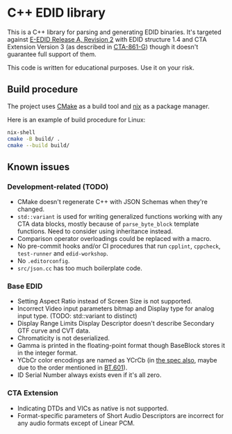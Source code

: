 # C++ EDID library

This is a C++ library for parsing and generating EDID binaries. It's targeted against [E-EDID Release A, Revision 2][E-EDID] with EDID structure 1.4 and CTA Extension Version 3 (as described in [CTA-861-G][CTA-861-G]) though it doesn't guarantee full support of them.

This code is written for educational purposes. Use it on your risk.

## Build procedure

The project uses [CMake](https://cmake.org/) as a build tool and [nix](https://nixos.org/) as a package manager.

Here is an example of build procedure for Linux:
```sh
nix-shell
cmake -B build/ .
cmake --build build/
```

## Known issues

### Development-related (TODO)

- CMake doesn't regenerate C++ with JSON Schemas when they're changed.
- `std::variant` is used for writing generalized functions working with any CTA data blocks, mostly because of `parse_byte_block` template functions. Need to consider using inheritance instead.
- Comparison operator overloadings could be replaced with a macro.
- No pre-commit hooks and/or CI procedures that run `cpplint`, `cppcheck`, `test-runner` and `edid-workshop`.
- No `.editorconfig`.
- `src/json.cc` has too much boilerplate code.

### Base EDID

- Setting Aspect Ratio instead of Screen Size is not supported.
- Incorrect Video input parameters bitmap and Display type for analog input type. (TODO: std::variant to distinct)
- Display Range Limits Display Descriptor doesn't describe Secondary GTF curve and CVT data.
- Chromaticity is not deserialized.
- Gamma is printed in the floating-point format though BaseBlock stores it in the integer format.
- YCbCr color encodings are named as YCrCb (in [the spec also][E-EDID], maybe due to the order mentioned in [BT.601][BT.601]).
- ID Serial Number always exists even if it's all zero.

### CTA Extension

- Indicating DTDs and VICs as native is not supported.
- Format-specific parameters of Short Audio Descriptors are incorrect for any audio formats except of Linear PCM.

[E-EDID]: https://vesa.org/vesa-standards/
[CTA-861-G]: https://shop.cta.tech/products/a-dtv-profile-for-uncompressed-high-speed-digital-interfaces-cta-861-g
[BT.601]: https://www.itu.int/rec/R-REC-BT.601/
